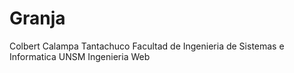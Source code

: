 # Granja

Colbert Calampa Tantachuco
Facultad de Ingenieria de Sistemas e Informatica
UNSM
Ingenieria Web
